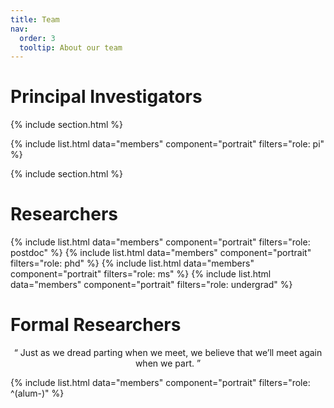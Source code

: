 ```yaml
---
title: Team
nav:
  order: 3
  tooltip: About our team
---
```


# <i class="fas fa-person-chalkboard"></i> Principal Investigators

{% include section.html %}

{% include list.html data="members" component="portrait" filters="role: pi" %}

{% include section.html %}

# <i class="fas fa-users"></i> Researchers

{% include list.html data="members" component="portrait" filters="role: postdoc" %}
{% include list.html data="members" component="portrait" filters="role: phd" %}
{% include list.html data="members" component="portrait" filters="role: ms" %}
{% include list.html data="members" component="portrait" filters="role: undergrad" %}

# Formal Researchers

<p style="text-align:center">“ Just as we dread parting when we meet, we believe that we’ll meet again when we part. ”</p>
{% include list.html data="members" component="portrait" filters="role: ^(alum-)" %}
